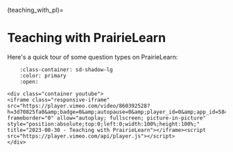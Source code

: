 (teaching_with_pl)=
# Teaching with PrairieLearn

Here's a quick tour of some question types on PrairieLearn:

```{dropdown} Teaching with PrairieLearn
    :class-container: sd-shadow-lg
    :color: primary
    :open:

<div class="container youtube">
<iframe class="responsive-iframe" src="https://player.vimeo.com/video/860392528?h=3d70825fa0&amp;badge=0&amp;autopause=0&amp;player_id=0&amp;app_id=58479" frameborder="0" allow="autoplay; fullscreen; picture-in-picture" style="position:absolute;top:0;left:0;width:100%;height:100%;" title="2023-08-30 - Teaching with PrairieLearn"></iframe><script src="https://player.vimeo.com/api/player.js"></script>
</div>
```